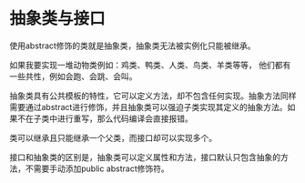 # 抽象类与接口

使用abstract修饰的类就是抽象类，抽象类无法被实例化只能被继承。

如果我要实现一堆动物类例如：鸡类、鸭类、人类、鸟类、羊类等等，
他们都有一些共性，例如会跑、会跳、会叫。

抽象类具有公共模板的特性，它可以定义方法，却不包含任何实现。抽象方法同样需要通过abstract进行修饰，并且抽象类可以强迫子类实现其定义的抽象方法。如果不在子类中进行重写，那么代码编译会直接报错。

类可以继承且只能继承一个父类，而接口却可以实现多个。

接口和抽象类的区别是，抽象类可以定义属性和方法，接口默认只包含抽象的方法，不需要手动添加public abstract修饰符。



